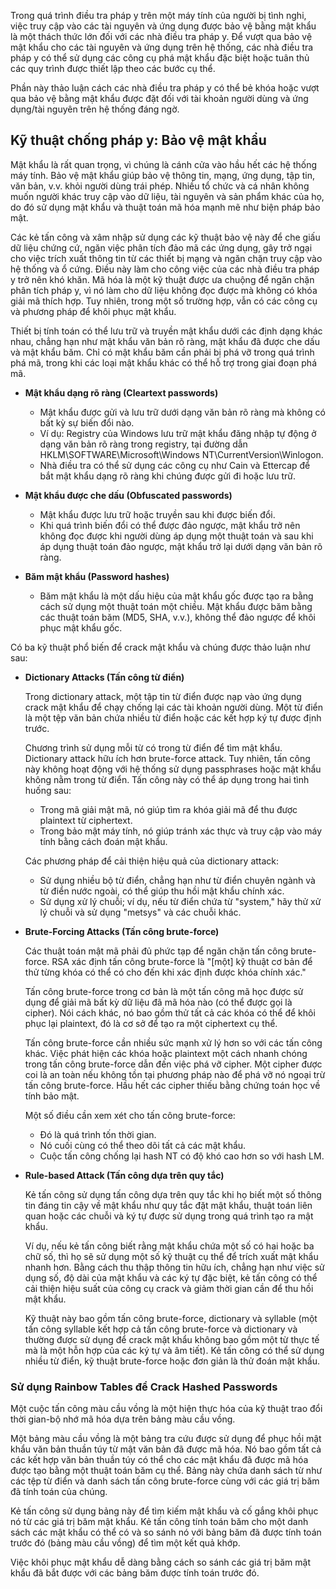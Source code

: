 Trong quá trình điều tra pháp y trên một máy tính của người bị tình nghi, việc truy cập vào các tài nguyên và ứng dụng được bảo vệ bằng mật khẩu là một thách thức lớn đối với các nhà điều tra pháp y. Để vượt qua bảo vệ mật khẩu cho các tài nguyên và ứng dụng trên hệ thống, các nhà điều tra pháp y có thể sử dụng các công cụ phá mật khẩu đặc biệt hoặc tuân thủ các quy trình được thiết lập theo các bước cụ thể.

Phần này thảo luận cách các nhà điều tra pháp y có thể bẻ khóa hoặc vượt qua bảo vệ bằng mật khẩu được đặt đối với tài khoản người dùng và ứng dụng/tài nguyên trên hệ thống đáng ngờ.

## Kỹ thuật chống pháp y: Bảo vệ mật khẩu

Mật khẩu là rất quan trọng, vì chúng là cánh cửa vào hầu hết các hệ thống máy tính. Bảo vệ mật khẩu giúp bảo vệ thông tin, mạng, ứng dụng, tập tin, văn bản, v.v. khỏi người dùng trái phép. Nhiều tổ chức và cá nhân không muốn người khác truy cập vào dữ liệu, tài nguyên và sản phẩm khác của họ, do đó sử dụng mật khẩu và thuật toán mã hóa mạnh mẽ như biện pháp bảo mật.

Các kẻ tấn công và xâm nhập sử dụng các kỹ thuật bảo vệ này để che giấu dữ liệu chứng cứ, ngăn việc phân tích đảo mã các ứng dụng, gây trở ngại cho việc trích xuất thông tin từ các thiết bị mạng và ngăn chặn truy cập vào hệ thống và ổ cứng. Điều này làm cho công việc của các nhà điều tra pháp y trở nên khó khăn. Mã hóa là một kỹ thuật được ưa chuộng để ngăn chặn phân tích pháp y, vì nó làm cho dữ liệu không đọc được mà không có khóa giải mã thích hợp. Tuy nhiên, trong một số trường hợp, vẫn có các công cụ và phương pháp để khôi phục mật khẩu.

Thiết bị tính toán có thể lưu trữ và truyền mật khẩu dưới các định dạng khác nhau, chẳng hạn như mật khẩu văn bản rõ ràng, mật khẩu đã được che dấu và mật khẩu băm. Chỉ có mật khẩu băm cần phải bị phá vỡ trong quá trình phá mã, trong khi các loại mật khẩu khác có thể hỗ trợ trong giai đoạn phá mã.

- **Mật khẩu dạng rõ ràng (Cleartext passwords)**
  - Mật khẩu được gửi và lưu trữ dưới dạng văn bản rõ ràng mà không có bất kỳ sự biến đổi nào.
  - Ví dụ: Registry của Windows lưu trữ mật khẩu đăng nhập tự động ở dạng văn bản rõ ràng trong registry, tại đường dẫn HKLM\SOFTWARE\Microsoft\Windows NT\CurrentVersion\Winlogon.
  - Nhà điều tra có thể sử dụng các công cụ như Cain và Ettercap để bắt mật khẩu dạng rõ ràng khi chúng được gửi đi hoặc lưu trữ.

- **Mật khẩu được che dấu (Obfuscated passwords)**
  - Mật khẩu được lưu trữ hoặc truyền sau khi được biến đổi.
  - Khi quá trình biến đổi có thể được đảo ngược, mật khẩu trở nên không đọc được khi người dùng áp dụng một thuật toán và sau khi áp dụng thuật toán đảo ngược, mật khẩu trở lại dưới dạng văn bản rõ ràng.

- **Băm mật khẩu (Password hashes)**
  
  - Băm mật khẩu là một dấu hiệu của mật khẩu gốc được tạo ra bằng cách sử dụng một thuật toán một chiều. Mật khẩu được băm bằng các thuật toán băm (MD5, SHA, v.v.), không thể đảo ngược để khôi phục mật khẩu gốc.

Có ba kỹ thuật phổ biến để crack mật khẩu và chúng được thảo luận như sau:

- **Dictionary Attacks (Tấn công từ điển)**
  
	Trong dictionary attack, một tập tin từ điển được nạp vào ứng dụng crack mật khẩu để chạy chống lại các tài khoản người dùng. Một từ điển là một tệp văn bản chứa nhiều từ điển hoặc các kết hợp ký tự được định trước.

	Chương trình sử dụng mỗi từ có trong từ điển để tìm mật khẩu. Dictionary attack hữu ích hơn brute-force attack. Tuy nhiên, tấn công này không hoạt động với hệ thống sử dụng passphrases hoặc mật khẩu không nằm trong từ điển. Tấn công này có thể áp dụng trong hai tình huống sau:
	- Trong mã giải mật mã, nó giúp tìm ra khóa giải mã để thu được plaintext từ ciphertext.
	- Trong bảo mật máy tính, nó giúp tránh xác thực và truy cập vào máy tính bằng cách đoán mật khẩu.
	
	Các phương pháp để cải thiện hiệu quả của dictionary attack:
	- Sử dụng nhiều bộ từ điển, chẳng hạn như từ điển chuyên ngành và từ điển nước ngoài, có thể giúp thu hồi mật khẩu chính xác.
	- Sử dụng xử lý chuỗi; ví dụ, nếu từ điển chứa từ "system," hãy thử xử lý chuỗi và sử dụng "metsys" và các chuỗi khác.

- **Brute-Forcing Attacks (Tấn công brute-force)**

	Các thuật toán mật mã phải đủ phức tạp để ngăn chặn tấn công brute-force. RSA xác định tấn công brute-force là "[một] kỹ thuật cơ bản để thử từng khóa có thể có cho đến khi xác định được khóa chính xác."

	Tấn công brute-force trong cơ bản là một tấn công mã học được sử dụng để giải mã bất kỳ dữ liệu đã mã hóa nào (có thể được gọi là cipher). Nói cách khác, nó bao gồm thử tất cả các khóa có thể để khôi phục lại plaintext, đó là cơ sở để tạo ra một ciphertext cụ thể.

	Tấn công brute-force cần nhiều sức mạnh xử lý hơn so với các tấn công khác. Việc phát hiện các khóa hoặc plaintext một cách nhanh chóng trong tấn công brute-force dẫn đến việc phá vỡ cipher. Một cipher được coi là an toàn nếu không tồn tại phương pháp nào để phá vỡ nó ngoại trừ tấn công brute-force. Hầu hết các cipher thiếu bằng chứng toán học về tính bảo mật.
	
	Một số điều cần xem xét cho tấn công brute-force:
	- Đó là quá trình tốn thời gian.
	- Nó cuối cùng có thể theo dõi tất cả các mật khẩu.
	- Cuộc tấn công chống lại hash NT có độ khó cao hơn so với hash LM.

- **Rule-based Attack (Tấn công dựa trên quy tắc)**

	Kẻ tấn công sử dụng tấn công dựa trên quy tắc khi họ biết một số thông tin đáng tin cậy về mật khẩu như quy tắc đặt mật khẩu, thuật toán liên quan hoặc các chuỗi và ký tự được sử dụng trong quá trình tạo ra mật khẩu.

	Ví dụ, nếu kẻ tấn công biết rằng mật khẩu chứa một số có hai hoặc ba chữ số, thì họ sẽ sử dụng một số kỹ thuật cụ thể để trích xuất mật khẩu nhanh hơn. Bằng cách thu thập thông tin hữu ích, chẳng hạn như việc sử dụng số, độ dài của mật khẩu và các ký tự đặc biệt, kẻ tấn công có thể cải thiện hiệu suất của công cụ crack và giảm thời gian cần để thu hồi mật khẩu.


		
	 Kỹ thuật này bao gồm tấn công brute-force, dictionary và syllable (một tấn công syllable kết hợp cả tấn công brute-force và dictionary và thường được sử dụng để crack mật khẩu không bao gồm một từ thực tế mà là một hỗn hợp của các ký tự và âm tiết). Kẻ tấn công có thể sử dụng nhiều từ điển, kỹ thuật brute-force hoặc đơn giản là thử đoán mật khẩu.

### Sử dụng Rainbow Tables để Crack Hashed Passwords

Một cuộc tấn công màu cầu vồng là một hiện thực hóa của kỹ thuật trao đổi thời gian-bộ nhớ mã hóa dựa trên bảng màu cầu vồng.

Một bảng màu cầu vồng là một bảng tra cứu được sử dụng để phục hồi mật khẩu văn bản thuần túy từ mật văn bản đã được mã hóa. Nó bao gồm tất cả các kết hợp văn bản thuần túy có thể cho các mật khẩu đã được mã hóa được tạo bằng một thuật toán băm cụ thể. Bảng này chứa danh sách từ như các tệp từ điển và danh sách tấn công brute-force cùng với các giá trị băm đã tính toán của chúng.

Kẻ tấn công sử dụng bảng này để tìm kiếm mật khẩu và cố gắng khôi phục nó từ các giá trị băm mật khẩu. Kẻ tấn công tính toán băm cho một danh sách các mật khẩu có thể có và so sánh nó với bảng băm đã được tính toán trước đó (bảng màu cầu vồng) để tìm một kết quả khớp.

Việc khôi phục mật khẩu dễ dàng bằng cách so sánh các giá trị băm mật khẩu đã bắt được với các bảng băm được tính toán trước đó.



